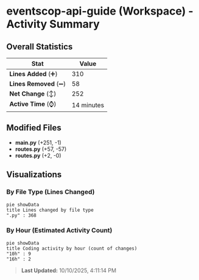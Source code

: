 # eventscop-api-guide (Workspace) - Activity Summary 

## Overall Statistics

| Stat                   | Value                                                             |
| ---------------------- | ----------------------------------------------------------------- |
| **Lines Added** (➕)   | 310                                          |
| **Lines Removed** (➖) | 58                                        |
| **Net Change** (↕)    | 252                |
| **Active Time** (⌚)   | 14 minutes |


## Modified Files
- **main.py** (+251, -1)
- **routes.py** (+57, -57)
- **routes.py** (+2, -0)

## Visualizations

### By File Type (Lines Changed)

```mermaid
pie showData
title Lines changed by file type
".py" : 368
```

### By Hour (Estimated Activity Count)

```mermaid
pie showData
title Coding activity by hour (count of changes)
"10h" : 9
"16h" : 2
```


> **Last Updated:** 10/10/2025, 4:11:14 PM